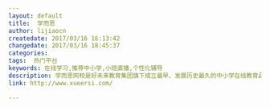 ```yaml
---
layout: default
title:  学而思
author: lijiaocn
createdate: 2017/03/16 16:13:42
changedate: 2017/03/16 18:45:37
categories:
tags:  热门平台
keywords: 在线学习,推荐中小学,小班直播,个性化辅导
description: 学而思网校是好未来教育集团旗下成立最早、发展历史最久的中小学在线教育品牌，通过“小班直播+个性化辅导”的先进教学模式，保障学员的学习效果，让孩子的在线学习更有效
link: http://www.xueersi.com/

---
```

